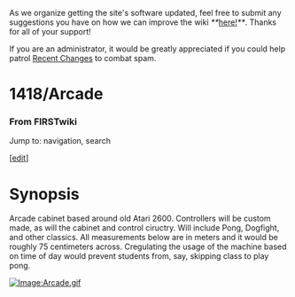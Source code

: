 As we organize getting the site's software updated, feel free to submit any
suggestions you have on how we can improve the wiki
_**_[here!](/index.php/User:Hallry/Suggestions "User:Hallry/Suggestions"
)_**_. Thanks for all of your support!

If you are an administrator, it would be greatly appreciated if you could help
patrol [Recent Changes](/index.php/Special:Recentchanges
"Special:Recentchanges" ) to combat spam.

# 1418/Arcade

### From FIRSTwiki

Jump to: navigation, search

[[edit](/index.php?title=1418/Arcade&action=edit&section=1 "Edit section:
Synopsis" )]

#  Synopsis

Arcade cabinet based around old Atari 2600. Controllers will be custom made,
as will the cabinet and control ciructry. Will include Pong, Dogfight, and
other classics. All measurements below are in meters and it would be roughly
75 centimeters across. Cregulating the usage of the machine based on time of
day would prevent students from, say, skipping class to play pong.

[![Image:Arcade.gif](/media/a/a9/Arcade.gif)](/index.php/Image:Arcade.gif
"Image:Arcade.gif" )

